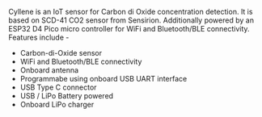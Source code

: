 Cyllene is an IoT sensor for Carbon di Oxide concentration detection. It is based on SCD-41 CO2 sensor from Sensirion. Additionally powered by an ESP32 D4 Pico micro controller for WiFi and Bluetooth/BLE connectivity. Features include - 
- Carbon-di-Oxide sensor
- WiFi and Bluetooth/BLE connectivity
- Onboard antenna
- Programmabe using onboard USB UART interface
- USB Type C connector
- USB / LiPo Battery powered
- Onboard LiPo charger
